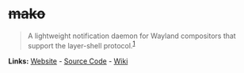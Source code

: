 # ~~mako~~

> A lightweight notification daemon for Wayland compositors that support the layer-shell protocol.<sup>[1][desc]</sup>

**Links:** [Website] - [Source Code] - [Wiki]

[website]: https://wayland.emersion.fr/mako
[desc]: https://wayland.emersion.fr/mako
[source code]: https://github.com/emersion/mako
[wiki]: https://github.com/emersion/mako/wiki
